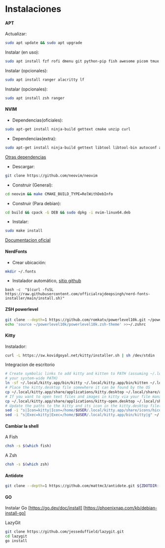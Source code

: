 # Instalaciones


#### APT

Actualizar:

``` bash
sudo apt update && sudo apt upgrade
```


Instalar (en uso):
``` bash
sudo apt install fzf rofi dmenu git python-pip fish awesome picom tmux zathura stow zsh curl rg copyq volumeicon nm-applet
```

Instalar (opcionales):
``` bash
sudo apt install ranger alacritty lf
```

Instalar (opcionales):
``` bash
sudo apt install zsh ranger 
```



#### NVIM

- Dependencias(oficiales):
``` bash
sudo apt-get install ninja-build gettext cmake unzip curl
```

- Dependencias(extra):
``` bash
sudo apt-get install ninja-build gettext libtool libtool-bin autoconf automake cmake g++ pkg-config unzip
```
[ Otras dependencias ]( https://github.com/neovim/neovim/blob/master/BUILD.md#build-prerequisites )


- Descargar:

```bash 
git clone https://github.com/neovim/neovim

```

- Construir (General):
```bash 
cd neovim && make CMAKE_BUILD_TYPE=RelWithDebInfo
```


- Construir (Para debian):
```bash 
cd build && cpack -G DEB && sudo dpkg -i nvim-linux64.deb
```



- Instalar:

```bash 
sudo make install
```

[Documentacion oficial](https://github.com/neovim/neovim/blob/master/BUILD.md)


#### NerdFonts

- Crear ubicación:
```bash
mkdir ~/.fonts
```


- Instalador automático, [sitio github](https://github.com/officialrajdeepsingh/nerd-fonts-installer)
``` 
bash -c  "$(curl -fsSL https://raw.githubusercontent.com/officialrajdeepsingh/nerd-fonts-installer/main/install.sh)" 
```

#### ZSH powerlevel
```bash
git clone --depth=1 https://github.com/romkatv/powerlevel10k.git ~/powerlevel10k
echo 'source ~/powerlevel10k/powerlevel10k.zsh-theme' >>~/.zshrc
```


#### Kitty


Instalador:
``` bash
curl -L https://sw.kovidgoyal.net/kitty/installer.sh | sh /dev/stdin

```
Integracion de escritorio

``` bash
# Create symbolic links to add kitty and kitten to PATH (assuming ~/.local/bin is in
# your system-wide PATH)
ln -sf ~/.local/kitty.app/bin/kitty ~/.local/kitty.app/bin/kitten ~/.local/bin/
# Place the kitty.desktop file somewhere it can be found by the OS
cp ~/.local/kitty.app/share/applications/kitty.desktop ~/.local/share/applications/
# If you want to open text files and images in kitty via your file manager also add the kitty-open.desktop file
cp ~/.local/kitty.app/share/applications/kitty-open.desktop ~/.local/share/applications/
# Update the paths to the kitty and its icon in the kitty.desktop file(s)
sed -i "s|Icon=kitty|Icon=/home/$USER/.local/kitty.app/share/icons/hicolor/256x256/apps/kitty.png|g" ~/.local/share/applications/kitty*.desktop
sed -i "s|Exec=kitty|Exec=/home/$USER/.local/kitty.app/bin/kitty|g" ~/.local/share/applications/kitty*.desktop
```
#### Cambiar la shell

A Fish
``` bash
chsh -s $(which fish)
```

A Zsh

```bash
chsh -s $(which zsh)
```

#### Antidote

``` bash
git clone --depth=1 https://github.com/mattmc3/antidote.git ${ZDOTDIR:-$HOME}/.zsh/antidote

```
#### GO
Instalar Go
[https://go.dev/doc/install]
[https://phoenixnap.com/kb/debian-install-go]

LazyGit
``` bash
git clone https://github.com/jesseduffield/lazygit.git
cd lazygit
go install
```
